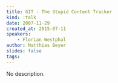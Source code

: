 ```yaml
---
title: GIT - The Stupid Content Tracker
kind: :talk
date: 2007-11-29
created_at: 2015-07-11
speakers:
    - Florian Westphal
author: Matthias Beyer
slides: false
tags:
---
```


No description.
